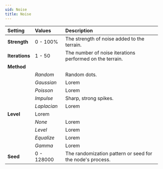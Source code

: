 ```yaml
---
uid: Noise
title: Noise
---
```


| Setting        | Values      | Description                                               |
| :------------- | :---------- | :-------------------------------------------------------- |
| **Strength**   | 0 - 100% | The strength of noise added to the terrain.               |
| **Iterations** | 1 - 50      | The number of noise iterations performed on the terrain.  |
| **Method**     |             |
|                | *Random*    | Random dots.                                              |
|                | *Gaussian*  | Lorem                                                     |
|                | *Poisson*   | Lorem                                                     |
|                | *Impulse*   | Sharp, strong spikes.                                    |
|                | *Laplacian* | Lorem                                                     |
| **Level**      | Lorem       |
|                | *None*      | Lorem                                                     |
|                | *Level*     | Lorem                                                     |
|                | *Equalize*  | Lorem                                                     |
|                | *Gamma*     | Lorem                                                     |
| **Seed**       | 0 - 128000  | The randomization pattern or seed for the node's process. |



